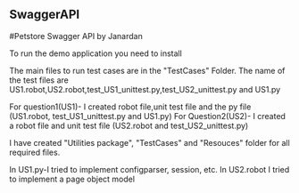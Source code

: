 ## SwaggerAPI
#Petstore Swagger API by Janardan

To run the demo application you need to install


The main files to run test cases are in the "TestCases" Folder.
The name of the test files are US1.robot,US2.robot,test_US1_unittest.py,test_US2_unittest.py and US1.py 

For question1(US1)- I created robot file,unit test file and the py file (US1.robot, test_US1_unittest.py and US1.py)
For Question2(US2)- I created a robot file and unit test file (US2.robot and test_US2_unittest.py)

I have created "Utilities package", "TestCases" and "Resouces" folder for all required files.


In US1.py-I tried to implement configparser, session, etc.
In US2.robot I tried to implement a page object model
